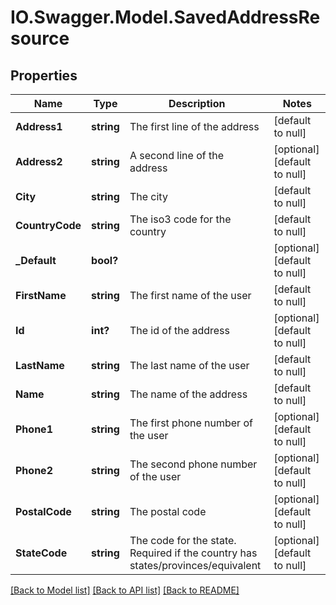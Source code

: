 # IO.Swagger.Model.SavedAddressResource
## Properties

Name | Type | Description | Notes
------------ | ------------- | ------------- | -------------
**Address1** | **string** | The first line of the address | [default to null]
**Address2** | **string** | A second line of the address | [optional] [default to null]
**City** | **string** | The city | [default to null]
**CountryCode** | **string** | The iso3 code for the country | [default to null]
**_Default** | **bool?** |  | [optional] [default to null]
**FirstName** | **string** | The first name of the user | [default to null]
**Id** | **int?** | The id of the address | [optional] [default to null]
**LastName** | **string** | The last name of the user | [default to null]
**Name** | **string** | The name of the address | [default to null]
**Phone1** | **string** | The first phone number of the user | [optional] [default to null]
**Phone2** | **string** | The second phone number of the user | [optional] [default to null]
**PostalCode** | **string** | The postal code | [optional] [default to null]
**StateCode** | **string** | The code for the state. Required if the country has states/provinces/equivalent | [optional] [default to null]

[[Back to Model list]](../README.md#documentation-for-models) [[Back to API list]](../README.md#documentation-for-api-endpoints) [[Back to README]](../README.md)


